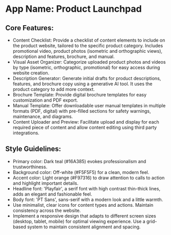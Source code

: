 # **App Name**: Product Launchpad

## Core Features:

- Content Checklist: Provide a checklist of content elements to include on the product website, tailored to the specific product category. Includes promotional video, product photos (isometric and orthographic views), description and features, brochure, and manual.
- Visual Asset Organizer: Categorize uploaded product photos and videos by type (isometric, orthographic, promotional) for easy access during website creation.
- Description Generator: Generate initial drafts for product descriptions, features, and brochure copy using a generative AI tool. It uses the product category to add more context.
- Brochure Template: Provide digital brochure templates for easy customization and PDF export.
- Manual Template: Offer downloadable user manual templates in multiple formats (PDF, digital) with pre-filled sections for safety warnings, maintenance, and diagrams.
- Content Uploader and Preview: Facilitate upload and display for each required piece of content and allow content editing using third party integrations.

## Style Guidelines:

- Primary color: Dark teal (#16A385) evokes professionalism and trustworthiness.
- Background color: Off-white (#F5F5F5) for a clean, modern feel.
- Accent color: Light orange (#F97316) to draw attention to calls to action and highlight important details. 
- Headline font: 'Playfair', a serif font with high contrast thin-thick lines, adds an elegant and fashionable feel.
- Body font: 'PT Sans', sans-serif with a modern look and a little warmth.
- Use minimalist, clear icons for content types and actions. Maintain consistency across the website.
- Implement a responsive design that adapts to different screen sizes (desktop, tablet, mobile) for optimal viewing experience. Use a grid-based system to maintain consistent alignment and spacing.